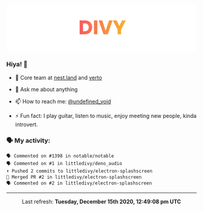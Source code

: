 
![](https://github.com/divy-work/divy-work/raw/master/assets/divy.png)

### Hiya! 👋

- 🔭 Core team at [nest.land](https://github.com/nestdotland/nest.land) and [verto](https://github.com/useverto/verto)

- 💬 Ask me about anything

- 📫 How to reach me: [@undefined_void](https://instagram.com/divy.exe)

- ⚡ Fun fact: I play guitar, listen to music, enjoy meeting new people, kinda introvert.

### 🗣 My activity:

```
🗣 Commented on #1398 in notable/notable
🗣 Commented on #1 in littledivy/deno_audio
⬆️ Pushed 2 commits to littledivy/electron-splashscreen
🎉 Merged PR #2 in littledivy/electron-splashscreen
🗣 Commented on #2 in littledivy/electron-splashscreen
```

------------
<p align="center">Last refresh: <b>Tuesday, December 15th 2020, 12:49:08 pm UTC</b></p>
